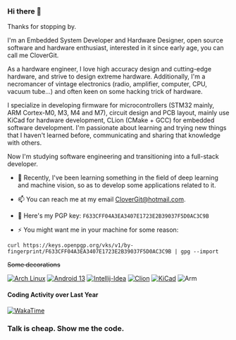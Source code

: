 ### Hi there 👋

Thanks for stopping by.

I'm an Embedded System Developer and Hardware Designer, open source software and hardware enthusiast, interested in it since early age, you can call me CloverGit.

As a hardware engineer, I love high accuracy design and cutting-edge hardware, and strive to design extreme hardware. Additionally, I'm a necromancer of vintage electronics (radio, amplifier, computer, CPU, vacuum tube...) and often keen on some hacking trick of hardware.

I specialize in developing firmware for microcontrollers (STM32 mainly, ARM Cortex-M0, M3, M4 and M7), circuit design and PCB layout, mainly use KiCad for hardware development, CLion (CMake + GCC) for embedded software development. I'm passionate about learning and trying new things that I haven't learned before, communicating and sharing that knowledge with others.

Now I'm studying software engineering and transitioning into a full-stack developer.

- 🔭 Recently, I've been learning something in the field of deep learning and machine vision, so as to develop some applications related to it.

- 📫 You can reach me at my email CloverGit@hotmail.com.

- 🔑 Here's my PGP key: `F633CFF04A3EA3407E1723E2B39037F5D0AC3C9B`

- ⚡ You might want me in your machine for some reason:

```shell
curl https://keys.openpgp.org/vks/v1/by-fingerprint/F633CFF04A3EA3407E1723E2B39037F5D0AC3C9B | gpg --import
```

~~Some decorations~~

[![Arch Linux](https://img.shields.io/badge/ArchLinux-3783d1?style=flat-square&logo=ArchLinux&logoColor=white)](https://archlinux.org/)
[![Android 13](https://img.shields.io/badge/Android13-327555?style=flat-square&logo=Android&logoColor=white)](https://www.android.com/)
[![Intellij-Idea](https://img.shields.io/badge/-Intellij_IDEA-b51651?style=flat-square&logo=IntellijIDEA&logoColor=white)](https://www.jetbrains.com/)
[![Clion](https://img.shields.io/badge/-Clion-7955c6?style=flat-square&logo=CLion&logoColor=white)](https://www.jetbrains.com/)
[![KiCad](https://img.shields.io/badge/-KiCad-2930af?style=flat-square&logo=KiCad&logoColor=white)](https://kicad.org/)
![Arm](https://img.shields.io/badge/-Arm-0091BD?style=flat-square&logo=Arm&logoColor=fff)

#### Coding Activity over Last Year
[![WakaTime](https://wakatime.com/share/@CloverGit/b7888587-5cae-4f80-9f75-a47a989bc595.svg)]()

### **Talk is cheap. Show me the code.**

